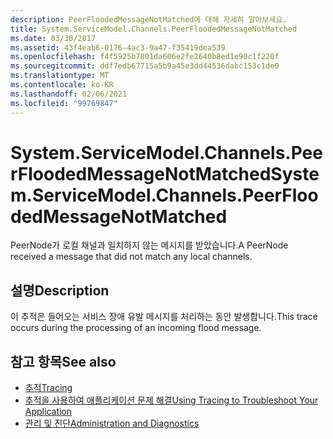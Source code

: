 ```yaml
---
description: PeerFloodedMessageNotMatched에 대해 자세히 알아보세요.
title: System.ServiceModel.Channels.PeerFloodedMessageNotMatched
ms.date: 03/30/2017
ms.assetid: 43f4eab6-0176-4ac3-9a47-f35419dea539
ms.openlocfilehash: f4f5925b7801da606e2fe2640b8ed1e90c1f220f
ms.sourcegitcommit: ddf7edb67715a5b9a45e3dd44536dabc153c1de0
ms.translationtype: MT
ms.contentlocale: ko-KR
ms.lasthandoff: 02/06/2021
ms.locfileid: "99769847"
---
```

# <a name="systemservicemodelchannelspeerfloodedmessagenotmatched"></a><span data-ttu-id="87976-103">System.ServiceModel.Channels.PeerFloodedMessageNotMatched</span><span class="sxs-lookup"><span data-stu-id="87976-103">System.ServiceModel.Channels.PeerFloodedMessageNotMatched</span></span>

<span data-ttu-id="87976-104">PeerNode가 로컬 채널과 일치하지 않는 메시지를 받았습니다.</span><span class="sxs-lookup"><span data-stu-id="87976-104">A PeerNode received a message that did not match any local channels.</span></span>  
  
## <a name="description"></a><span data-ttu-id="87976-105">설명</span><span class="sxs-lookup"><span data-stu-id="87976-105">Description</span></span>  

 <span data-ttu-id="87976-106">이 추적은 들어오는 서비스 장애 유발 메시지를 처리하는 동안 발생합니다.</span><span class="sxs-lookup"><span data-stu-id="87976-106">This trace occurs during the processing of an incoming flood message.</span></span>  
  
## <a name="see-also"></a><span data-ttu-id="87976-107">참고 항목</span><span class="sxs-lookup"><span data-stu-id="87976-107">See also</span></span>

- [<span data-ttu-id="87976-108">추적</span><span class="sxs-lookup"><span data-stu-id="87976-108">Tracing</span></span>](index.md)
- [<span data-ttu-id="87976-109">추적을 사용하여 애플리케이션 문제 해결</span><span class="sxs-lookup"><span data-stu-id="87976-109">Using Tracing to Troubleshoot Your Application</span></span>](using-tracing-to-troubleshoot-your-application.md)
- [<span data-ttu-id="87976-110">관리 및 진단</span><span class="sxs-lookup"><span data-stu-id="87976-110">Administration and Diagnostics</span></span>](../index.md)
